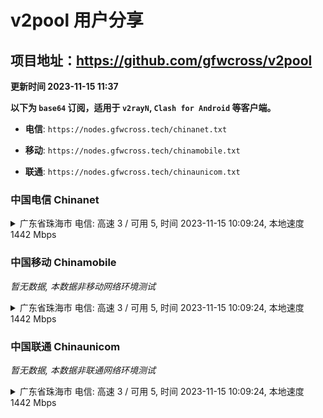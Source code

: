 # v2pool 用户分享
## 项目地址：<https://github.com/gfwcross/v2pool>
**更新时间 2023-11-15 11:37**


**以下为 `base64` 订阅，适用于 `v2rayN`, `Clash for Android` 等客户端。**

- **电信**: `https://nodes.gfwcross.tech/chinanet.txt`

- **移动**: `https://nodes.gfwcross.tech/chinamobile.txt`

- **联通**: `https://nodes.gfwcross.tech/chinaunicom.txt`


### 中国电信 Chinanet
<details><summary>广东省珠海市 电信: 高速 3 / 可用 5, 时间 2023-11-15 10:09:24, 本地速度 1442 Mbps</summary><p>可用节点订阅：https://transfer.sh/ce7KW9WGOj/running.txt<br>高速节点订阅：https://transfer.sh/IXvuA4hDLh/good.txt<br>低延迟节点订阅：https://transfer.sh/QHosMNxqlF/low_delay.txt</p></details>
<p></p>

### 中国移动 Chinamobile
<i>暂无数据, 本数据非移动网络环境测试</i>
<details><summary>广东省珠海市 电信: 高速 3 / 可用 5, 时间 2023-11-15 10:09:24, 本地速度 1442 Mbps</summary><p>可用节点订阅：https://transfer.sh/ce7KW9WGOj/running.txt<br>高速节点订阅：https://transfer.sh/IXvuA4hDLh/good.txt<br>低延迟节点订阅：https://transfer.sh/QHosMNxqlF/low_delay.txt</p></details>
<p></p>

### 中国联通 Chinaunicom
<i>暂无数据, 本数据非联通网络环境测试</i>
<details><summary>广东省珠海市 电信: 高速 3 / 可用 5, 时间 2023-11-15 10:09:24, 本地速度 1442 Mbps</summary><p>可用节点订阅：https://transfer.sh/ce7KW9WGOj/running.txt<br>高速节点订阅：https://transfer.sh/IXvuA4hDLh/good.txt<br>低延迟节点订阅：https://transfer.sh/QHosMNxqlF/low_delay.txt</p></details>
<p></p>